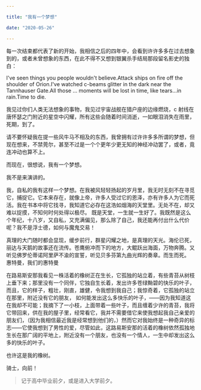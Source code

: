 ```yaml
---

title: "我有一个梦想"

date: "2020-05-26"

---
```


每一次结束都代表了新的开始，我相信之后的四年中，会看到许许多多在过去想象到的，或者未曾想象的东西，在此不得不又想到银翼杀手结局那段留名影史的独白：

I've seen things you people wouldn't believe.Attack ships on fire off the shoulder of Orion.I've watched c-beams glitter in the dark near the Tannhauser Gate.All those ... moments will be lost in time, like tears...in rain.Time to die.

我见过你们人类无法想象的事物，我见过宇宙战舰在猎户座的边缘燃烧，c 射线在唐怀瑟之门附近的星空中闪耀，所有这些会随着时间消逝，一如眼泪消失在雨里，死期，到了。

请不要怀疑我在提一些风牛马不相及的东西，我曾拥有过许许多多所谓的梦想，但现在想来，不禁莞尔，甚至不过是一个个更年少更无知的神经冲动罢了，或者，竟连冲动也算不上。

而现在，很想说，我有一个梦想。

我不是来演讲的。

我，自私的我有这样一个梦想。在我被风轻轻扬起的岁月里，我无时无刻不在寻觅它，捕捉它。它本来存在，就像上帝，许多人受过它的恩泽，亦有许多人为它而死活。我在书本中将它找寻，我知道它必存在这浩如烟海的天堂里。无处不在，却又难以捉摸，不知何时何处得以极尽。
既是天堂，一生就一生好了。我既然是这么个年纪，十八岁，又自私，又充满偏见，那么除了自己，我还能再付出什么代价呢？我不是浮士德，如何与魔鬼交易！

真理的大门随时都会显现，缓步前行，群星闪耀之地，是真理的天光。海伦已死，丽达与天鹅的故事还在流传。苍鹰俯冲而下的地方，大鲲跃出海面，万物奔腾。又听见佛罗伦蒂诺阿里萨不渝的宣誓，听见贝多芬第九曲光辉的奏章。而生而死。
惠特曼，我们的惠特曼

在路易斯安那我看见一株活着的橡树正在生长，它孤独的站立着，有些青苔从树枝上垂下来；那里没有一个同伴，它独自生长着，发出许多苍绿黝碧的快乐的叶子，而且，它的样子，粗壮，刚直，雄健，令我想到我自己；我惊奇着，它孤独的站立在那里，附近没有它的朋友， 如何能发出这么多快乐的叶子，——因为我知道这在我却不可能；我摘下了一小枝，上面带着一些叶子，而且缠着少许的青苔，我将它带回来，供在我的屋子里，经常看它，我并不需要借它来使我想起我自己亲爱的朋友们，（因为我相信最近我是经常想到他们的，）然而它对我始终是一种奇异的标志——它使我想到了男性的爱，尽管如此，这路易斯安那的活着的橡树依然孤独地生长在那广阔的平地上，附近没有一个朋友，也没有一个情人，一生中却发出这么多的快乐的叶子。

也许这是我的橡树。

骑士，向前！

> 记于高中毕业前夕，或是进入大学前夕。